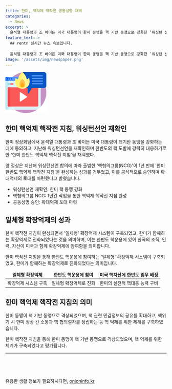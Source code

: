 ```yaml
---
title: 한미, 핵억제 핵작전 공동성명 채택
categories:
  - News
excerpt: >
  윤석열 대통령과 조 바이든 미국 대통령이 한미 동맹을 핵 기반 동맹으로 강화한 ‘워싱턴 선언’을 재확인하고, 북한의 핵 도발에 강력히 대응하는 ‘한미 한반도 핵억제 핵작전 지침’을 채택했다. 양 정상은 확장억제를 강화하기 위해 NCG가 출범한 것에 대해 치하하며, 핵억제 핵작전 지침을 완성하여 한미 간에 확고한 핵 기반 동맹을 구축했다고 밝혔다. 미국의 핵전력과 우리의 재래식 전력이 통합되어 북한의 핵을 억제하고 대응하기로 했으며, 핵 관련 정보 공유와 보안체계를 강화하고, 핵 위기 시 각급 정부 간 핵 협의절차를 정립했다. 이에 대한 상세한 계획과 구체적인 내용은 백악관과 용산 대통령실 홈페이지에 게재된다.
feature_text: >
  ## rentn 실시간 뉴스 속보입니다.

  윤석열 대통령과 조 바이든 미국 대통령이 한미 동맹을 핵 기반 동맹으로 강화한 ‘워싱턴 선언’을 재확인하고, 북한의 핵 도발에 강력히 대응하는 ‘한미 한반도 핵억제 핵작전 지침’을 채택했다. 양 정상은 확장억제를 강화하기 위해 NCG가 출범한 것에 대해 치하하며, 핵억제 핵작전 지침을 완성하여 한미 간에 확고한 핵 기반 동맹을 구축했다고 밝혔다. 미국의 핵전력과 우리의 재래식 전력이 통합되어 북한의 핵을 억제하고 대응하기로 했으며, 핵 관련 정보 공유와 보안체계를 강화하고, 핵 위기 시 각급 정부 간 핵 협의절차를 정립했다. 이에 대한 상세한 계획과 구체적인 내용은 백악관과 용산 대통령실 홈페이지에 게재된다.
image: '/assets/img/newspaper.png'
---
```


<p><img src="/assets/img/news.png" alt="rentncar 속보" /></p>

<h2 data-ke-size="size26">한미 핵억제 핵작전 지침, 워싱턴선언 재확인</h2>

<p>한미 정상회담에서 윤석열 대통령과 조 바이든 미국 대통령이 핵기반 동맹을 강화하는 데에 동의하고, 지난해 워싱턴선언을 재확인하며 한반도의 핵 도발에 강력히 대응하기로 한 '한미 한반도 핵억제 핵작전 지침'을 채택했다.</p>

<p data-ke-size="size16">양 정상은 지난해 워싱턴선언 합의에 따라 출범한 '핵협의그룹(NCG)'이 1년 만에 '한미 한반도 핵억제 핵작전 지침'을 완성하는 성과를 거두었고, 이를 공식적으로 승인하며 확대억제의 토대를 마련했다고 밝혔습니다.</p>

<ul>
<li>워싱턴선언 재확인: 한미 핵 동맹 강화</li>
<li>핵협의그룹 NCG: 1년간 작업을 통한 핵억제 핵작전 지침 완성</li>
<li>공동성명 승인: 확대억제 토대 마련</li>
</ul>

<h2 data-ke-size="size26">일체형 확장억제의 성과</h2>

<p>한미 핵작전 지침이 완성되면서 '일체형' 확장억제 시스템이 구축되었고, 한미가 함께하는 확장억제로 진화되었다는 것을 의미하며, 이는 한반도 핵운용에 있어 한국의 조직, 인력, 자산이 미국과 함께 확장억제에 참여함을 의미합니다.</p>

<p data-ke-size="size16">한미 핵작전 지침을 통해 한반도 핵운용에 참여하는 '일체형' 확장억제 시스템이 구축되었고, 한미가 함께하는 확장억제로 진화되었다는 의미입니다.</p>

<table>
<thead>
<tr>
<td style="text-align: center; height: 17px;"><b>일체형 확장억제</b></td>
<td style="text-align: center; height: 17px;"><b>한반도 핵운용에 참여</b></td>
<td style="text-align: center; height: 17px;"><b>미국 핵자산에 한반도 임무 배정</b></td>
</tr>
</thead>
<tbody>
<tr>
<td style="text-align: center; height: 17px;">확장억제 시스템 구축</td>
<td style="text-align: center; height: 17px;">일체형 확장억제로 진화</td>
<td style="text-align: center; height: 17px;">한미의 실전적 핵대응 능력 구비</td>
</tr>
</tbody>
</table>

<h2 data-ke-size="size26">한미 핵억제 핵작전 지침의 의미</h2>

<p>한미 동맹이 핵 기반 동맹으로 격상되었으며, 핵 관련 민감정보의 공유를 확대하고, 핵위기 시 한미 정상 간 소통과 핵 협의절차를 정립하는 등 핵 억제를 위한 체계를 구축하였습니다.</p>

<p data-ke-size="size16">한미 핵작전 지침을 통해 한미 동맹이 핵 기반 동맹으로 격상되었으며, 핵 억제를 위한 체계가 구축되었다고 평가됩니다.</p>

<hr>

<p data-ke-size="size16">&nbsp;</p>

<p data-ke-size="size16">&nbsp;</p>
유용한 생활 정보가 필요하시다면, <a href="https://onioninfo.kr" rel="dofollow">onioninfo.kr</a>


